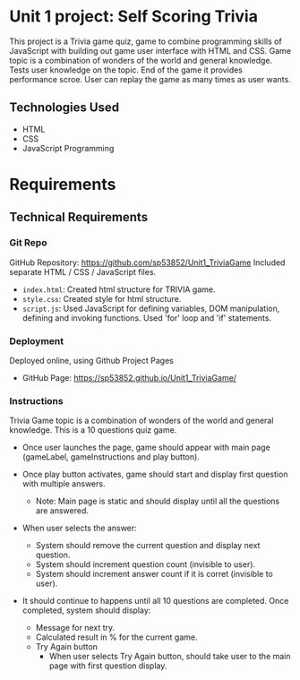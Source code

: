 # Unit 1 project: Self Scoring Trivia
This project is a Trivia game quiz, game to combine programming skills of JavaScript with building out game user interface with HTML and CSS.
Game topic is a combination of wonders of the world and general knowledge. 
Tests user knowledge on the topic. End of the game it provides performance scroe. 
User can replay the game as many times as user wants.

## Technologies Used
- HTML
- CSS
- JavaScript Programming

# Requirements
## Technical Requirements
### Git Repo
GitHub Repository: https://github.com/sp53852/Unit1_TriviaGame
Included separate HTML / CSS / JavaScript files.
- `index.html`: Created html structure for TRIVIA game. 
- `style.css`: Created style for html structure. 
- `script.js`: Used JavaScript for defining variables, DOM manipulation, defining and invoking functions. Used 'for' loop and 'if' statements.

### Deployment  
Deployed online, using Github Project Pages
- GitHub Page: https://sp53852.github.io/Unit1_TriviaGame/

### Instructions
Trivia Game topic is a combination of wonders of the world and general knowledge.
This is a 10 questions quiz game. 

- Once user launches the page, game should appear with main page (gameLabel, gameInstructions and play button).
- Once play button activates, game should start and display first question with multiple answers.
    - Note: Main page is static and should display until all the questions are answered.

- When user selects the answer:
    - System should remove the current question and display next question. 
    - System should increment question count (invisible to user).
    - System should increment answer count if it is corret (invisible to user).
- It should continue to happens until all 10 questions are completed. Once completed, system should display:
    - Message for next try.
    - Calculated result in % for the current game.
    - Try Again button
        - When user selects Try Again button, should take user to the main page with first question display.